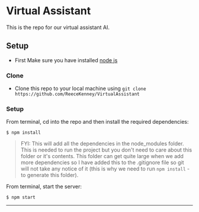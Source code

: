 # Virtual Assistant

This is the repo for our virtual assistant AI.

## Setup

- First Make sure you have installed <a href="https://nodejs.org/en/">node js</a>

### Clone

- Clone this repo to your local machine using `git clone https://github.com/ReeceKenney/VirtualAssistant`

### Setup

From terminal, cd into the repo and then install the required dependencies:

```shell
$ npm install
```
>FYI: This will add all the dependencies in the node_modules folder. This is needed to run the project but you don't need to care about this folder or it's contents. This folder can get quite large when we add more dependencies so I have added this to the .gitignore file so git will not take any notice of it (this is why we need to run `npm install` - to generate this folder). 

From terminal, start the server:

```shell
$ npm start
```

---
